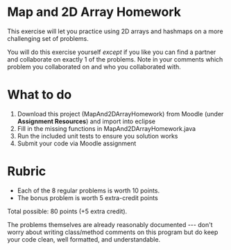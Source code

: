 # Map and 2D Array Homework

This exercise will let you practice using 2D arrays and hashmaps on a
more challenging set of problems.

You will do this exercise yourself *except* if you like you can find a
partner and collaborate on exactly 1 of the problems.  Note in your
comments which problem you collaborated on and who you collaborated
with.

# What to do

1. Download this project (MapAnd2DArrayHomework) from Moodle (under __Assignment Resources__) and import into eclipse
2. Fill in the missing functions in MapAnd2DArrayHomework.java
3. Run the included unit tests to ensure you solution works 
4. Submit your code via Moodle assignment

# Rubric

* Each of the 8 regular problems is worth 10 points.
* The bonus problem is worth 5 extra-credit points

Total possible: 80 points (+5 extra credit).

The problems themselves are already reasonably documented --- don't
worry about writing class/method comments on this program but do keep
your code clean, well formatted, and understandable.
